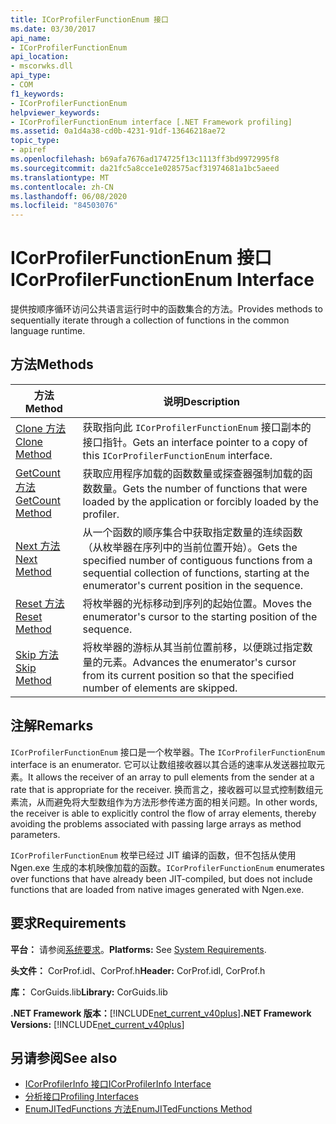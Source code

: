 ```yaml
---
title: ICorProfilerFunctionEnum 接口
ms.date: 03/30/2017
api_name:
- ICorProfilerFunctionEnum
api_location:
- mscorwks.dll
api_type:
- COM
f1_keywords:
- ICorProfilerFunctionEnum
helpviewer_keywords:
- ICorProfilerFunctionEnum interface [.NET Framework profiling]
ms.assetid: 0a1d4a38-cd0b-4231-91df-13646218ae72
topic_type:
- apiref
ms.openlocfilehash: b69afa7676ad174725f13c1113ff3bd9972995f8
ms.sourcegitcommit: da21fc5a8cce1e028575acf31974681a1bc5aeed
ms.translationtype: MT
ms.contentlocale: zh-CN
ms.lasthandoff: 06/08/2020
ms.locfileid: "84503076"
---
```

# <a name="icorprofilerfunctionenum-interface"></a><span data-ttu-id="5e9d9-102">ICorProfilerFunctionEnum 接口</span><span class="sxs-lookup"><span data-stu-id="5e9d9-102">ICorProfilerFunctionEnum Interface</span></span>
<span data-ttu-id="5e9d9-103">提供按顺序循环访问公共语言运行时中的函数集合的方法。</span><span class="sxs-lookup"><span data-stu-id="5e9d9-103">Provides methods to sequentially iterate through a collection of functions in the common language runtime.</span></span>  
  
## <a name="methods"></a><span data-ttu-id="5e9d9-104">方法</span><span class="sxs-lookup"><span data-stu-id="5e9d9-104">Methods</span></span>  
  
|<span data-ttu-id="5e9d9-105">方法</span><span class="sxs-lookup"><span data-stu-id="5e9d9-105">Method</span></span>|<span data-ttu-id="5e9d9-106">说明</span><span class="sxs-lookup"><span data-stu-id="5e9d9-106">Description</span></span>|  
|------------|-----------------|  
|[<span data-ttu-id="5e9d9-107">Clone 方法</span><span class="sxs-lookup"><span data-stu-id="5e9d9-107">Clone Method</span></span>](icorprofilerfunctionenum-clone-method.md)|<span data-ttu-id="5e9d9-108">获取指向此 `ICorProfilerFunctionEnum` 接口副本的接口指针。</span><span class="sxs-lookup"><span data-stu-id="5e9d9-108">Gets an interface pointer to a copy of this `ICorProfilerFunctionEnum` interface.</span></span>|  
|[<span data-ttu-id="5e9d9-109">GetCount 方法</span><span class="sxs-lookup"><span data-stu-id="5e9d9-109">GetCount Method</span></span>](icorprofilerfunctionenum-getcount-method.md)|<span data-ttu-id="5e9d9-110">获取应用程序加载的函数数量或探查器强制加载的函数数量。</span><span class="sxs-lookup"><span data-stu-id="5e9d9-110">Gets the number of functions that were loaded by the application or forcibly loaded by the profiler.</span></span>|  
|[<span data-ttu-id="5e9d9-111">Next 方法</span><span class="sxs-lookup"><span data-stu-id="5e9d9-111">Next Method</span></span>](icorprofilerfunctionenum-next-method.md)|<span data-ttu-id="5e9d9-112">从一个函数的顺序集合中获取指定数量的连续函数（从枚举器在序列中的当前位置开始）。</span><span class="sxs-lookup"><span data-stu-id="5e9d9-112">Gets the specified number of contiguous functions from a sequential collection of functions, starting at the enumerator's current position in the sequence.</span></span>|  
|[<span data-ttu-id="5e9d9-113">Reset 方法</span><span class="sxs-lookup"><span data-stu-id="5e9d9-113">Reset Method</span></span>](icorprofilerfunctionenum-reset-method.md)|<span data-ttu-id="5e9d9-114">将枚举器的光标移动到序列的起始位置。</span><span class="sxs-lookup"><span data-stu-id="5e9d9-114">Moves the enumerator's cursor to the starting position of the sequence.</span></span>|  
|[<span data-ttu-id="5e9d9-115">Skip 方法</span><span class="sxs-lookup"><span data-stu-id="5e9d9-115">Skip Method</span></span>](icorprofilerfunctionenum-skip-method.md)|<span data-ttu-id="5e9d9-116">将枚举器的游标从其当前位置前移，以便跳过指定数量的元素。</span><span class="sxs-lookup"><span data-stu-id="5e9d9-116">Advances the enumerator's cursor from its current position so that the specified number of elements are skipped.</span></span>|  
  
## <a name="remarks"></a><span data-ttu-id="5e9d9-117">注解</span><span class="sxs-lookup"><span data-stu-id="5e9d9-117">Remarks</span></span>  
 <span data-ttu-id="5e9d9-118">`ICorProfilerFunctionEnum` 接口是一个枚举器。</span><span class="sxs-lookup"><span data-stu-id="5e9d9-118">The `ICorProfilerFunctionEnum` interface is an enumerator.</span></span> <span data-ttu-id="5e9d9-119">它可以让数组接收器以其合适的速率从发送器拉取元素。</span><span class="sxs-lookup"><span data-stu-id="5e9d9-119">It allows the receiver of an array to pull elements from the sender at a rate that is appropriate for the receiver.</span></span> <span data-ttu-id="5e9d9-120">换而言之，接收器可以显式控制数组元素流，从而避免将大型数组作为方法形参传递方面的相关问题。</span><span class="sxs-lookup"><span data-stu-id="5e9d9-120">In other words, the receiver is able to explicitly control the flow of array elements, thereby avoiding the problems associated with passing large arrays as method parameters.</span></span>  
  
 <span data-ttu-id="5e9d9-121">`ICorProfilerFunctionEnum` 枚举已经过 JIT 编译的函数，但不包括从使用 Ngen.exe 生成的本机映像加载的函数。</span><span class="sxs-lookup"><span data-stu-id="5e9d9-121">`ICorProfilerFunctionEnum` enumerates over functions that have already been JIT-compiled, but does not include functions that are loaded from native images generated with Ngen.exe.</span></span>  
  
## <a name="requirements"></a><span data-ttu-id="5e9d9-122">要求</span><span class="sxs-lookup"><span data-stu-id="5e9d9-122">Requirements</span></span>  
 <span data-ttu-id="5e9d9-123">**平台：** 请参阅[系统要求](../../get-started/system-requirements.md)。</span><span class="sxs-lookup"><span data-stu-id="5e9d9-123">**Platforms:** See [System Requirements](../../get-started/system-requirements.md).</span></span>  
  
 <span data-ttu-id="5e9d9-124">**头文件：** CorProf.idl、CorProf.h</span><span class="sxs-lookup"><span data-stu-id="5e9d9-124">**Header:** CorProf.idl, CorProf.h</span></span>  
  
 <span data-ttu-id="5e9d9-125">**库：** CorGuids.lib</span><span class="sxs-lookup"><span data-stu-id="5e9d9-125">**Library:** CorGuids.lib</span></span>  
  
 <span data-ttu-id="5e9d9-126">**.NET Framework 版本：**[!INCLUDE[net_current_v40plus](../../../../includes/net-current-v40plus-md.md)]</span><span class="sxs-lookup"><span data-stu-id="5e9d9-126">**.NET Framework Versions:** [!INCLUDE[net_current_v40plus](../../../../includes/net-current-v40plus-md.md)]</span></span>  
  
## <a name="see-also"></a><span data-ttu-id="5e9d9-127">另请参阅</span><span class="sxs-lookup"><span data-stu-id="5e9d9-127">See also</span></span>

- [<span data-ttu-id="5e9d9-128">ICorProfilerInfo 接口</span><span class="sxs-lookup"><span data-stu-id="5e9d9-128">ICorProfilerInfo Interface</span></span>](icorprofilerinfo-interface.md)
- [<span data-ttu-id="5e9d9-129">分析接口</span><span class="sxs-lookup"><span data-stu-id="5e9d9-129">Profiling Interfaces</span></span>](profiling-interfaces.md)
- [<span data-ttu-id="5e9d9-130">EnumJITedFunctions 方法</span><span class="sxs-lookup"><span data-stu-id="5e9d9-130">EnumJITedFunctions Method</span></span>](icorprofilerinfo3-enumjitedfunctions-method.md)
